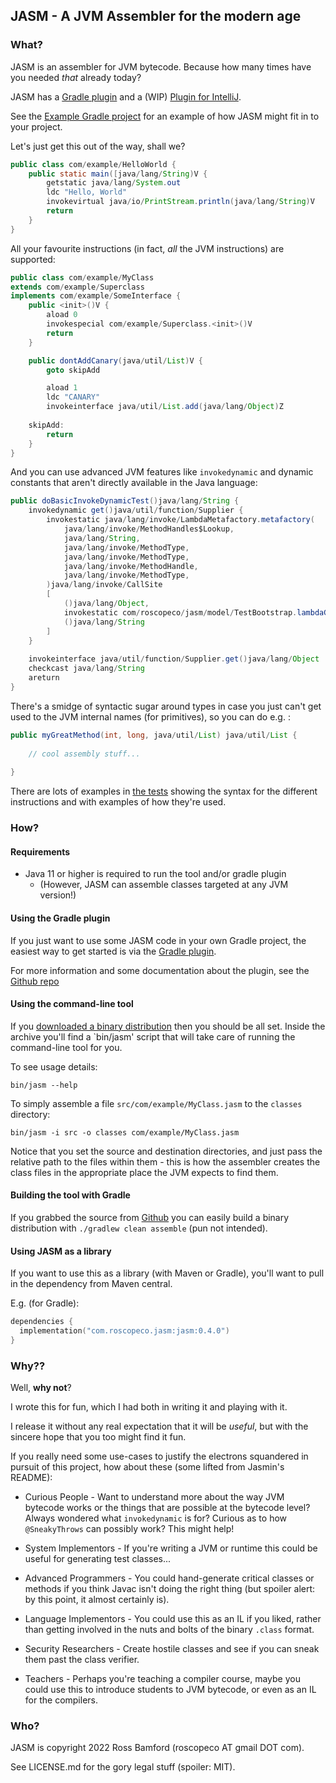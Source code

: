 ## JASM - A JVM Assembler for the modern age

### What?

JASM is an assembler for JVM bytecode. Because how many times have you needed
_that_ already today?

JASM has a [Gradle plugin](https://github.com/roscopeco/jasm-gradle-plugin) and 
a (WIP) [Plugin for IntelliJ](https://github.com/roscopeco/jasm-intellij-plugin).

See the [Example Gradle project](https://github.com/roscopeco/jasm-example) for
an example of how JASM might fit in to your project.

Let's just get this out of the way, shall we?

```java
public class com/example/HelloWorld {
    public static main([java/lang/String)V {
        getstatic java/lang/System.out
        ldc "Hello, World"
        invokevirtual java/io/PrintStream.println(java/lang/String)V
        return
    }
}
```

All your favourite instructions (in fact, _all_ the JVM instructions) are supported:

```java
public class com/example/MyClass
extends com/example/Superclass
implements com/example/SomeInterface {
    public <init>()V {
        aload 0
        invokespecial com/example/Superclass.<init>()V
        return
    }

    public dontAddCanary(java/util/List)V {
        goto skipAdd

        aload 1
        ldc "CANARY"
        invokeinterface java/util/List.add(java/lang/Object)Z 
        
    skipAdd:
        return
    }
}
```

And you can use advanced JVM features like `invokedynamic` and dynamic constants that aren't 
directly available in the Java language:

```java
public doBasicInvokeDynamicTest()java/lang/String {
    invokedynamic get()java/util/function/Supplier {
        invokestatic java/lang/invoke/LambdaMetafactory.metafactory(
            java/lang/invoke/MethodHandles$Lookup,
            java/lang/String,
            java/lang/invoke/MethodType,
            java/lang/invoke/MethodType,
            java/lang/invoke/MethodHandle,
            java/lang/invoke/MethodType,
        )java/lang/invoke/CallSite
        [
            ()java/lang/Object,
            invokestatic com/roscopeco/jasm/model/TestBootstrap.lambdaGetImpl()java/lang/String,
            ()java/lang/String
        ]
    }
    
    invokeinterface java/util/function/Supplier.get()java/lang/Object
    checkcast java/lang/String
    areturn
}
```

There's a smidge of syntactic sugar around types in case you just can't 
get used to the JVM internal names (for primitives), so you can do e.g. :

```java
public myGreatMethod(int, long, java/util/List) java/util/List {
    
    // cool assembly stuff...
        
}
```

There are lots of examples in [the tests](src/test/resources/jasm) showing the syntax for
the different instructions and with examples of how they're used.

### How?

#### Requirements

* Java 11 or higher is required to run the tool and/or gradle plugin
  * (However, JASM can assemble classes targeted at any JVM version!)

#### Using the Gradle plugin

If you just want to use some JASM code in your own Gradle project, the easiest way to get started is
via the [Gradle plugin](https://plugins.gradle.org/plugin/com.roscopeco.jasm).

For more information and some documentation about the plugin, see the 
[Github repo](https://github.com/roscopeco/jasm-gradle-plugin)

#### Using the command-line tool

If you [downloaded a binary distribution](https://github.com/roscopeco/jasm/releases) then
you should be all set. Inside the archive you'll find a `bin/jasm' script that will take
care of running the command-line tool for you.

To see usage details:

`bin/jasm --help`

To simply assemble a file `src/com/example/MyClass.jasm` to the `classes` directory:

`bin/jasm -i src -o classes com/example/MyClass.jasm`

Notice that you set the source and destination directories, and just pass the relative
path to the files within them - this is how the assembler creates the class files in the
appropriate place the JVM expects to find them.

#### Building the tool with Gradle

If you grabbed the source from [Github](https://github.com/roscopeco/jasm) you can 
easily build a binary distribution with `./gradlew clean assemble` (pun not intended).

#### Using JASM as a library 

If you want to use this as a library (with Maven or Gradle), you'll want to 
pull in the dependency from Maven central.

E.g. (for Gradle):

```kotlin
dependencies {
  implementation("com.roscopeco.jasm:jasm:0.4.0")
}
```

### Why??

Well, **why not**?

I wrote this for fun, which I had both in writing it and playing with it. 

I release it without any real expectation that it will be _useful_, but with 
the sincere hope that you too might find it fun.

If you really need some use-cases to justify the electrons squandered in
pursuit of this project, how about these (some lifted from Jasmin's README):

* Curious People - Want to understand more about the way JVM bytecode works
  or the things that are possible at the bytecode level? Always wondered what 
  `invokedynamic` is for? Curious as to how `@SneakyThrows` can possibly work?
  This might help!

* System Implementors - If you're writing a JVM or runtime this could be useful
  for generating test classes...

* Advanced Programmers - You could hand-generate critical classes or methods
  if you think Javac isn't doing the right thing (but spoiler alert: by this
  point, it almost certainly is).

* Language Implementors - You could use this as an IL if you liked, rather
  than getting involved in the nuts and bolts of the binary `.class` format.

* Security Researchers - Create hostile classes and see if you can sneak them
  past the class verifier.

* Teachers - Perhaps you're teaching a compiler course, maybe you could use this
  to introduce students to JVM bytecode, or even as an IL for the compilers.

### Who?

JASM is copyright 2022 Ross Bamford (roscopeco AT gmail DOT com). 

See LICENSE.md for the gory legal stuff (spoiler: MIT).
